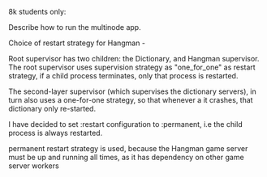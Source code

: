 8k students only:

Describe how to run the multinode app.

Choice of restart strategy for Hangman -

Root supervisor has two children: the Dictionary, and Hangman supervisor.
The root supervisor uses supervision strategy as "one_for_one" as restart strategy, if a child process terminates, only that process is restarted.

The second-layer supervisor (which supervises the dictionary servers), in turn also uses a one-for-one strategy, so that whenever a it crashes, that dictionary only re-started.

I have decided to set :restart configuration to :permanent, i.e the child process is always restarted.

permanent restart strategy is used, because the Hangman game server must be up and running all times, as it has dependency on other game server workers
